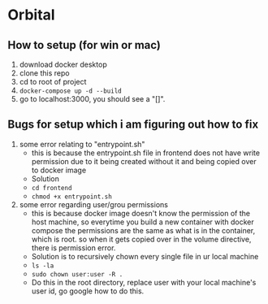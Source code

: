 # Orbital

## How to setup (for win or mac)
1. download docker desktop
2. clone this repo
3. cd to root of project
4. `docker-compose up -d --build `
5. go to localhost:3000, you should see a "[]".

## Bugs for setup which i am figuring out how to fix
1. some error relating to "entrypoint.sh"
   - this is because the entrypoint.sh file in frontend does not have write permission due to it being created without it and being copied over to docker image
   - Solution 
   - `cd frontend`
   - `chmod +x entrypoint.sh`
2. some error regarding user/grou permissions
   - this is because docker image doesn't know the permission of the host machine, so everytime you build a new container with docker compose the permissions are the same as what is in the container, which is root. so when it gets copied over in the volume directive, there is permission error.
   - Solution is to recursively chown every single file in ur local machine
   - `ls -la`
   - `sudo chown user:user -R .` 
   - Do this in the root directory, replace user with your local machine's user id, go google how to do this.
